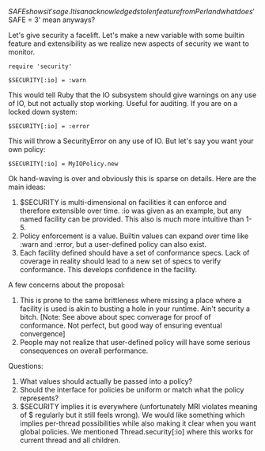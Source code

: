 $SAFE shows it's age.  It is an acknowledged stolen feature from Perl and what does '$SAFE = 3' mean anyways?

Let's give security a facelift.  Let's make a new variable with some builtin feature and extensibility as we realize new aspects of security we want to monitor.

    require 'security'

    $SECURITY[:io] = :warn

This would tell Ruby that the IO subsystem should give warnings on any use of IO, but not actually stop working.  Useful for auditing.  If you are on a locked down system:

    $SECURITY[:io] = :error

This will throw a SecurityError on any use of IO.  But let's say you want your own policy:

    $SECURITY[:io] = MyIOPolicy.new

Ok hand-waving is over and obviously this is sparse on details.  Here are the main ideas:

1. $SECURITY is multi-dimensional on facilities it can enforce and therefore extensible over time.  :io was given as an example, but any named facility can be provided.  This also is much more intuitive than 1-5.
1. Policy enforcement is a value.  Builtin values can expand over time like :warn and :error, but a user-defined policy can also exist.
1. Each facility defined should have a set of conformance specs.  Lack of coverage in reality should lead to a new set of specs to verify conformance.  This develops confidence in the facility.

A few concerns about the proposal:

1. This is prone to the same brittleness where missing a place where a facility is used is akin to busting a hole in your runtime.  Ain't security a bitch.  [Note: See above about spec converage for proof of conformance.  Not perfect, but good way of ensuring eventual convergence]
1. People may not realize that user-defined policy will have some serious consequences on overall performance.

Questions:

1. What values should actually be passed into a policy?
1. Should the interface for policies be uniform or match what the policy represents?
1. $SECURITY implies it is everywhere (unfortunately MRI violates meaning of $ regularly but it still feels wrong).  We would like something which implies per-thread possibilities while also making it clear when you want global policies.  We mentioned Thread.security[:io] where this works for current thread and all children.
